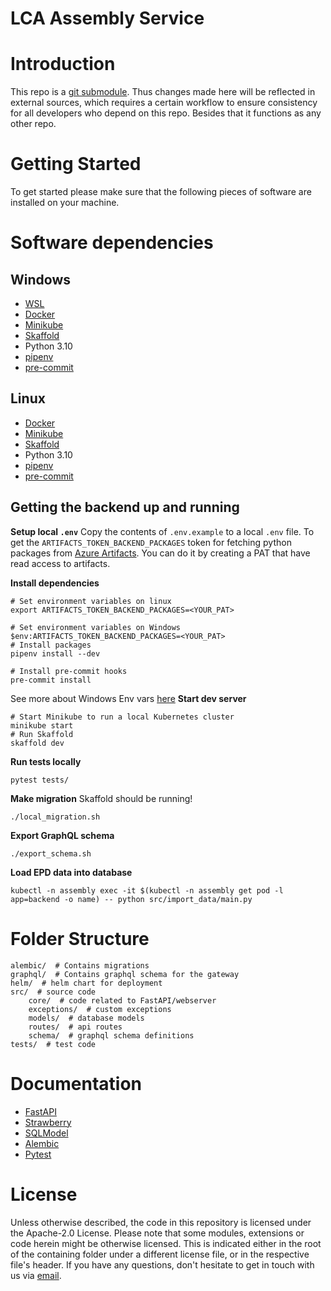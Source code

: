 # LCA Assembly Service

# Introduction

This repo is a [git submodule](https://git-scm.com/book/en/v2/Git-Tools-Submodules). Thus changes made here will be
reflected in external sources, which requires a certain workflow to ensure consistency for all developers who depend on
this repo.
Besides that it functions as any other repo.

# Getting Started

To get started please make sure that the following pieces of software are installed on your machine.

# Software dependencies

## Windows

- [WSL](https://docs.microsoft.com/en-us/windows/wsl/install-win10)
- [Docker](https://docs.docker.com/desktop/windows/install/)
- [Minikube](https://minikube.sigs.k8s.io/docs/start/)
- [Skaffold](https://skaffold.dev/docs/install/#standalone-binary)
- Python 3.10
- [pipenv](https://pipenv.pypa.io/en/latest/#install-pipenv-today)
- [pre-commit](https://pre-commit.com/#installation)

## Linux

- [Docker](https://docs.docker.com/engine/install/ubuntu/)
- [Minikube](https://minikube.sigs.k8s.io/docs/start/)
- [Skaffold](https://skaffold.dev/docs/install/#standalone-binary)
- Python 3.10
- [pipenv](https://pipenv.pypa.io/en/latest/#install-pipenv-today)
- [pre-commit](https://pre-commit.com/#installation)

## Getting the backend up and running

**Setup local `.env`**
Copy the contents of `.env.example` to a local `.env` file.
To get the `ARTIFACTS_TOKEN_BACKEND_PACKAGES` token for fetching python packages
from [Azure Artifacts](https://dev.azure.com/arkitema/lca-platform/_artifacts/feed/backend-packages).
You can do it by creating a PAT that have read access to artifacts.

**Install dependencies**
```shell
# Set environment variables on linux
export ARTIFACTS_TOKEN_BACKEND_PACKAGES=<YOUR_PAT>

# Set environment variables on Windows
$env:ARTIFACTS_TOKEN_BACKEND_PACKAGES=<YOUR_PAT>
# Install packages
pipenv install --dev

# Install pre-commit hooks
pre-commit install
```

See more about Windows Env vars [here](https://www.tutorialspoint.com/how-to-set-environment-variables-using-powershell)
**Start dev server**

```shell
# Start Minikube to run a local Kubernetes cluster
minikube start
# Run Skaffold
skaffold dev
```

**Run tests locally**

```shell
pytest tests/
```

**Make migration**
Skaffold should be running!

```shell
./local_migration.sh
```

**Export GraphQL schema**

```shell
./export_schema.sh
```

**Load EPD data into database**

```shell
kubectl -n assembly exec -it $(kubectl -n assembly get pod -l app=backend -o name) -- python src/import_data/main.py
```

# Folder Structure

```plaintext
alembic/  # Contains migrations
graphql/  # Contains graphql schema for the gateway
helm/  # helm chart for deployment
src/  # source code
    core/  # code related to FastAPI/webserver
    exceptions/  # custom exceptions
    models/  # database models
    routes/  # api routes
    schema/  # graphql schema definitions
tests/  # test code
```

# Documentation

* [FastAPI](https://fastapi.tiangolo.com/)
* [Strawberry](https://strawberry.rocks/docs)
* [SQLModel](https://sqlmodel.tiangolo.com/)
* [Alembic](https://alembic.sqlalchemy.org/en/latest/)
* [Pytest](https://docs.pytest.org/en/7.1.x/)


# License

Unless otherwise described, the code in this repository is licensed under the Apache-2.0 License. Please note that some
modules, extensions or code herein might be otherwise licensed. This is indicated either in the root of the containing
folder under a different license file, or in the respective file's header. If you have any questions, don't hesitate to
get in touch with us via [email](mailto:chrk@arkitema.com).